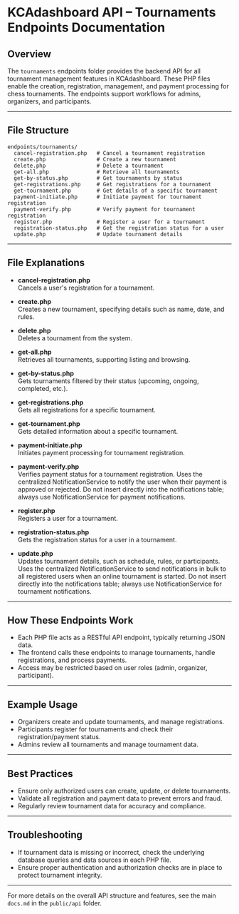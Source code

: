 # KCAdashboard API – Tournaments Endpoints Documentation

## Overview

The `tournaments` endpoints folder provides the backend API for all tournament management features in KCAdashboard. These PHP files enable the creation, registration, management, and payment processing for chess tournaments. The endpoints support workflows for admins, organizers, and participants.

---

## File Structure

```
endpoints/tournaments/
  cancel-registration.php   # Cancel a tournament registration
  create.php                # Create a new tournament
  delete.php                # Delete a tournament
  get-all.php               # Retrieve all tournaments
  get-by-status.php         # Get tournaments by status
  get-registrations.php     # Get registrations for a tournament
  get-tournament.php        # Get details of a specific tournament
  payment-initiate.php      # Initiate payment for tournament registration
  payment-verify.php        # Verify payment for tournament registration
  register.php              # Register a user for a tournament
  registration-status.php   # Get the registration status for a user
  update.php                # Update tournament details
```

---

## File Explanations

- **cancel-registration.php**  
  Cancels a user's registration for a tournament.

- **create.php**  
  Creates a new tournament, specifying details such as name, date, and rules.

- **delete.php**  
  Deletes a tournament from the system.

- **get-all.php**  
  Retrieves all tournaments, supporting listing and browsing.

- **get-by-status.php**  
  Gets tournaments filtered by their status (upcoming, ongoing, completed, etc.).

- **get-registrations.php**  
  Gets all registrations for a specific tournament.

- **get-tournament.php**  
  Gets detailed information about a specific tournament.

- **payment-initiate.php**  
  Initiates payment processing for tournament registration.

- **payment-verify.php**  
  Verifies payment status for a tournament registration. Uses the centralized NotificationService to notify the user when their payment is approved or rejected. Do not insert directly into the notifications table; always use NotificationService for payment notifications.

- **register.php**  
  Registers a user for a tournament.

- **registration-status.php**  
  Gets the registration status for a user in a tournament.

- **update.php**  
  Updates tournament details, such as schedule, rules, or participants. Uses the centralized NotificationService to send notifications in bulk to all registered users when an online tournament is started. Do not insert directly into the notifications table; always use NotificationService for tournament notifications.

---

## How These Endpoints Work

- Each PHP file acts as a RESTful API endpoint, typically returning JSON data.
- The frontend calls these endpoints to manage tournaments, handle registrations, and process payments.
- Access may be restricted based on user roles (admin, organizer, participant).

---

## Example Usage

- Organizers create and update tournaments, and manage registrations.
- Participants register for tournaments and check their registration/payment status.
- Admins review all tournaments and manage tournament data.

---

## Best Practices

- Ensure only authorized users can create, update, or delete tournaments.
- Validate all registration and payment data to prevent errors and fraud.
- Regularly review tournament data for accuracy and compliance.

---

## Troubleshooting

- If tournament data is missing or incorrect, check the underlying database queries and data sources in each PHP file.
- Ensure proper authentication and authorization checks are in place to protect tournament integrity.

---

For more details on the overall API structure and features, see the main `docs.md` in the `public/api` folder.
